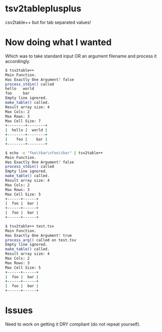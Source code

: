 # tsv2tableplusplus
csv2table++ but for tab separated values!

# Now doing what I wanted

Which was to take standard input OR an argument filename and process  it accordingly.

```bash
$ tsv2table++
Main Function.
Has Exactly One Argument? false
process_stdin() called
hello   world
foo     bar
Empty line ignored.
make_table() called.
Result array size: 4
Max Cols: 2
Max Rows: 3
Max Cell Size: 7
+--------+--------+
|  hello |  world |
+--------+--------+
|    foo |    bar |
+--------+--------+

$ echo -e "foo\tbar\nfoo\tbar" | tsv2table++
Main Function.
Has Exactly One Argument? false
process_stdin() called
Empty line ignored.
make_table() called.
Result array size: 4
Max Cols: 2
Max Rows: 3
Max Cell Size: 5
+------+------+
|  foo |  bar |
+------+------+
|  foo |  bar |
+------+------+

$ tsv2table++ test.tsv
Main Function.
Has Exactly One Argument? true
process_arg() called on test.tsv
Empty line ignored.
make_table() called.
Result array size: 4
Max Cols: 2
Max Rows: 3
Max Cell Size: 5
+------+------+
|  foo |  bar |
+------+------+
|  foo |  bar |
+------+------+
```

# Issues

Need to work on getting it DRY compliant (do not repeat yourself). 
